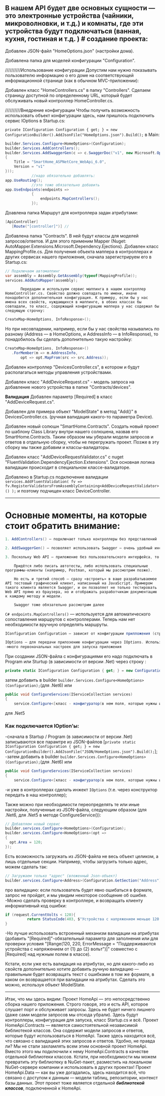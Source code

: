 ﻿﻿В нашем API будет две основных сущности — это электронные устройства (чайники, микроволновки, и т.д.) и комнаты, где эти устройства будут подключаться (ванная, кухня, гостиная и т.д. )
﻿﻿# создание проекта:
---
Добавлен    JSON-файл "HomeOptions.json" (настройки дома).

Добавлена   папка для моделей конфигурации "Configuration".

//////////Использование конфигурации
Допустим нам нужно показывать пользователю информацию о его доме на соответствующей информационной странице (как в обычном MVC-приложении):

Добавлен   класс "HomeControllers.cs" в папку "Controllers". Сделаем страницу доступной по определенному URL, который будет обслуживать новый контроллер HomeController.cs.

//////////Внедрение конфигурации
Чтобы получить возможность использовать объект конфигурации здесь, нам пришлось подключить сервис IOptions в Startup.cs:

`private IConfiguration Configuration { get; } = new ConfigurationBuilder().AddJsonFile("HomeOptions.json").Build();`
в Main:
```C#
builder.Services.Configure<HomeOptions>(Configuration);
builder.Services.AddControllers();
builder.Services.AddSwaggerGen(c => c.SwaggerDoc("v1", new Microsoft.OpenApi.Models.OpenApiInfo()
{
    Title = "SmartHome_ASPNetCore_WebApi_6.0",
    Version = "v1"
}));
            //надо обязательно добавлять:
app.UseRouting();
            //это тоже обязательно добавить
app.UseEndpoints(endpoints =>
            {
                endpoints.MapControllers();
            });
```


Доавлена	папка  Маршрут для контроллера задан атрибутами:
```C#
[ApiController]
   [Route("[controller]")] //
```
Добавлена   папка "Contracts". В ней будут классы для моделей запросов/ответов. И для этого применим Mapper (Nuget: AutoMapper.Extensions.Microsoft.Dependency.Ejections).
            Добавлен класс MappingProfile.cs. Для получения объекта маппера в контроллерах и других сервисах нашего приложения, сначала зарегистрируем его в Startup.cs:
```C#
// Подключаем автомаппинг
var assembly = Assembly.GetAssembly(typeof(MappingProfile));
services.AddAutoMapper(assembly);
```
           Передадим и используем сервис маппинга в нашем контроллер HomeController.cs. Свойство должно совпадать по имени, иначе понадобится дополнительная конфигурация. К примеру, если бы у нас имена всех свойств, нуждающихся в маппинге, в обоих классах бы совпадали, то класс, содержащий конфигурацию маппера у нас содержал бы следующую строчку:
```C#
CreateMap<HomeOptions, InfoResponse>();
```
Но при несовпадении, например, если бы у нас свойства назывались по разному (Address — в HomeOptions, и AddressInfo — в InfoResponse), то понадобилось бы сделать дополнительно такую настройку:
```C#
CreateMap<HomeOptions, InfoResponse>()
   .ForMember(m => m.AddressInfo,
       opt => opt.MapFrom(src => src.Address));
```

Добавлен    контроллер "DevicesController.cs", в котором и будут располагаться методы управления устройствами.

Добавлен    класс "AddDeviceRequest.cs" - модель запроса на добавление нового устройства в папке "Contracts/devices".

**Валидация**
Добавлен    параметр [Required] в класс "AddDeviceRequest.cs".

Добавлен    для примера объект "ModelState" в метод "Add()" в DevicesController.cs. (ручная валидация какого-то параметра Device).

Добавлен    новый солюшн "SmartHome.Contracts". Создать новый проект по шаблону Class Library внутри нашего солюшена, назвав его 
            SmartHome.Contracts. Таким образом мы уберали модели запросов и ответов в отдельную сборку, 
            чтобы не перегружать проект. Позже в эту сборку мы также добавим и классы-валидаторы.

Добавлен    класс "AddDeviceRequestValidator.cs" с nuget "FluentValidation.DependencyEjection.Extensions". Dся основная логика валидации происходит в специальном
            классе-валидаторе.

Добавлено	в Startup.cs подключение валидации ```services.AddFluentValidation( fv =>  fv.RegisterValidatorsFromAssemblyContaining<AddDeviceRequestValidator>() );``` и поэтому подчищен класс DeviceController.

---
# **Основные моменты, на которые стоит обратить внимание:**
```C#
1. AddControllers() — подключает только контроллеры без представлений
```
```C#
2. AddSwaggerGen() — позволяет использовать Swagger — очень удобный инструмент для тестирования и документирования Web API
```
```C#
3. Поскольку Web API — приложение без пользовательского интерфейса, то тестирование его при разработке сопряжено с рядом трудностей.
```
        Придётся либо писать автотесты, либо использовать специальные программы-клиенты (например, Postman, который мы рассмотрим позже).

        Но есть и третий способ — сразу «встроить» в ваше разрабатываемое API тестовый графический клиент, написанный на JavaScript. Примером такого клиента является Swagger, и он позволяет не только тестировать Web API прямо из браузера, но и отображать разработчикам документацию к каждому методу и модели.

        Swagger тоже обязательно рассмотрим далее
  ```C# endpoints.MapControllers()``` — используется для автоматического сопоставления маршрутов с контроллерами. Теперь нам нет необходимости вручную определять маршруты.
  ```C#
IConfiguration Configuration — зависит от конфигурации прилложения (строка ["ASPNETCORE_ENVIRONMENT": "Development"] в launchSettings.json).
```
```C#
IOptions — для передачи прилоэению конфигурации через IOptions. Использование оправдоно, когда:
-много первоначальных настроек для запуска приложения
```
При создании JSON-файла с конфигурациями его надо подключать в Program или Sturtup (в зависимости от версии .Net) через  строку : 
```C#
private static IConfiguration Configuration { get; } = new ConfigurationBuilder().AddJsonFile("JSON/HomeOptions.json").Build();
```
затем добавить в builder ```builder.Services.Configure<HomeOptions>(Configuration);```(для .Net6) или  
```C#
public void ConfigureServices(IServiceCollection services) 
{
    service.Configure<[класс - конфигуратор(в нем поля, которые нужны из JSON)]>(Configuration);
``` 
для .Net5


### **Как подключается IOption'ы:**

-сначала в Startup / Program (в зависимости от версии .Net) записываются все парамтре из JSON-файлов [```private static IConfiguration Configuration { get; } = new ConfigurationBuilder().AddJsonFile("JSON/HomeOptions.json").Build();```];
-затем добавить в builder ```builder.Services.Configure<HomeOptions>(Configuration);```(для .Net6) или  
```C#
public void ConfigureServices(IServiceCollection services) 
{
    service.Configure<[класс - конфигуратор(в нем поля, которые нужны из JSON)]>(Configuration); (для .Net5)
```
-и уже в контроллерах сделать инжект ```IOptions``` (т.е. через конструктор передать в наш контроллер);

Также можно при необходимости переопределять те или иные настройки, полученные из JSON-файла, следующим образом (для .Net6, для .Net5 в методе ConfigureService()):
```C#
// Добавляем новый сервис
builder.services.Configure<HomeOptions>(Configuration);
builder.services.Configure<HomeOptions>(opt => 
{
  opt.Area = 120;
});
```
Есть возможность загружать из JSON-файла не весь объект целиком, а лишь отдельные секции. Например, чтобы загрузить только адрес, можем сделать так:
```C#
// Загружаем только "адрес" (вложенный Json-объект) 
builder.services.Configure<Address>(Configuration.GetSection("Address")); чето не работает
```

про валидацию:
если пользователь будет явно ошибаться в формате, запрос не пройдет, и мы увидим некоторое сообщение об 
ошибке. 
-Можно сделать проверку в контроллере, и возвращать клиенту информативный код ошибки:
```C#
if (request.CurrentVolts < 120){
	      return StatusCode(403, $"Устройства с напряжением меньше 120 вольт не поддерживаются!");
}
```
-Но лучше использовать встроенный механизм валидации на атрибутах (добавить "[Required]"-обязательный параметр для заполнения или для проверки 
условия "[Range(120, 220, ErrorMessage = "Поддерживаются устройства с напряжением от {1} до {2} вольт")]" совместно с [Required] над нужным полем в классе).

Кстати, если уже есть валидация на атрибутах, но для какого-либо из свойств дополнительно хотите добавить ручную валидацию — правильным будет возвращать текст с ошибками
в том же формате, в каком он возвращается при валидации на атрибутах. Сделать это можно, используя объект ModelState.

---
Итак, что мы здесь видим:
        Проект HomeApi — это непосредственно сборка нашего приложения. Строго говоря, это и есть API, которое слушает порт и обслуживает запросы.
                         Здесь не будет ничего лишнего (даже сами модели запросов мы отсюда убрали). Здесь будут контроллеры, конфигурация для запуска, класс Startup.cs и всё.
        Проект HomeApi.Contracts — является самостоятельной независимой библиотекой классов. Она содержит модели запросов и ответов, которые будут использоваться в HomeApi.
                         Также здесь находится всё, что связано с валидацией этих запросов и ответов. Удобно, не правда ли? Мы не стали захламлять всем этим основной проект HomeApi.
                         Вместо этого мы подключили к нему HomeApi.Contracts в качестве отдельной библиотеки классов. Кстати, при необходимости мы можем превратить эту библиотеку в NuGet-пакет,
                         разместить на локальном NuGet-сервере компании и использовать в других проектах!
        Проект HomeApi.Data — как вы уже догадались, здесь находится всё, что связано с доступом к данным — модели таблиц, репозитории, контекст базы данных.
                         Этот проект тоже является отдельной ***библиотекой классов***, подключенной к HomeApi.

